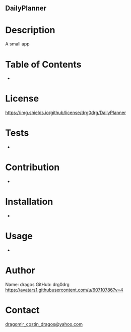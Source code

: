 ## DailyPlanner

# Description 
A small app

# Table of Contents
-

# License
https://img.shields.io/github/license/drg0drg/DailyPlanner

# Tests
-

# Contribution
-

# Installation
-

# Usage
-

# Author
Name: dragos
GitHub: drg0drg
https://avatars1.githubusercontent.com/u/60710786?v=4

# Contact
dragomir_costin_dragos@yahoo.com
